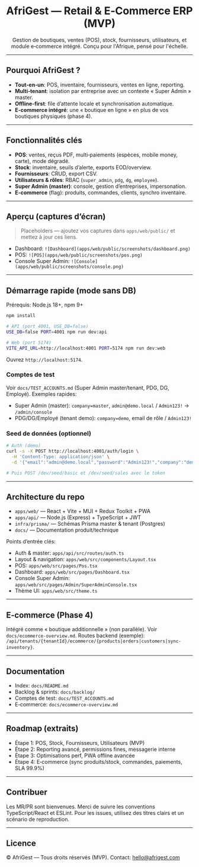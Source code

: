 <div align="center">

# AfriGest — Retail & E‑Commerce ERP (MVP)

Gestion de boutiques, ventes (POS), stock, fournisseurs, utilisateurs, et module e‑commerce intégré. Conçu pour l'Afrique, pensé pour l'échelle.

</div>

---

## Pourquoi AfriGest ?

- **Tout‑en‑un**: POS, inventaire, fournisseurs, ventes en ligne, reporting.
- **Multi‑tenant**: isolation par entreprise avec un contexte « Super Admin » master.
- **Offline‑first**: file d’attente locale et synchronisation automatique.
- **E‑commerce intégré**: une « boutique en ligne » en plus de vos boutiques physiques (phase 4).

---

## Fonctionnalités clés

- **POS**: ventes, reçus PDF, multi‑paiements (espèces, mobile money, carte), mode dégradé.
- **Stock**: inventaire, seuils d’alerte, exports EOD/overview.
- **Fournisseurs**: CRUD, export CSV.
- **Utilisateurs & rôles**: RBAC (`super_admin`, `pdg`, `dg`, `employee`).
- **Super Admin (master)**: console, gestion d’entreprises, impersonation.
- **E‑commerce** (flag): produits, commandes, clients, synchro inventaire.

---

## Aperçu (captures d’écran)

> Placeholders — ajoutez vos captures dans `apps/web/public/` et mettez à jour ces liens.

- Dashboard: `![Dashboard](apps/web/public/screenshots/dashboard.png)`
- POS: `![POS](apps/web/public/screenshots/pos.png)`
- Console Super Admin: `![Console](apps/web/public/screenshots/console.png)`

---

## Démarrage rapide (mode sans DB)

Prérequis: Node.js 18+, npm 9+

```bash
npm install

# API (port 4001, USE_DB=false)
USE_DB=false PORT=4001 npm run dev:api

# Web (port 5174)
VITE_API_URL=http://localhost:4001 PORT=5174 npm run dev:web
```

Ouvrez `http://localhost:5174`.

### Comptes de test

Voir `docs/TEST_ACCOUNTS.md` (Super Admin master/tenant, PDG, DG, Employé). Exemples rapides:

- Super Admin (master): `company=master`, `admin@demo.local` / `Admin123!` → `/admin/console`
- PDG/DG/Employé (tenant demo): `company=demo`, email de rôle / `Admin123!`

### Seed de données (optionnel)

```bash
# Auth (demo)
curl -s -X POST http://localhost:4001/auth/login \
  -H 'Content-Type: application/json' \
  -d '{"email":"admin@demo.local","password":"Admin123!","company":"demo"}'

# Puis POST /dev/seed/basic et /dev/seed/sales avec le token
```

---

## Architecture du repo

- `apps/web/` — React + Vite + MUI + Redux Toolkit + PWA
- `apps/api/` — Node.js (Express) + TypeScript + JWT
- `infra/prisma/` — Schémas Prisma master & tenant (Postgres)
- `docs/` — Documentation produit/technique

Points d’entrée clés:

- Auth & master: `apps/api/src/routes/auth.ts`
- Layout & navigation: `apps/web/src/components/Layout.tsx`
- POS: `apps/web/src/pages/Pos.tsx`
- Dashboard: `apps/web/src/pages/Dashboard.tsx`
- Console Super Admin: `apps/web/src/pages/Admin/SuperAdminConsole.tsx`
- Thème UI: `apps/web/src/theme.ts`

---

## E‑commerce (Phase 4)

Intégré comme « boutique additionnelle » (non parallèle). Voir `docs/ecommerce-overview.md`.
Routes backend (exemple): `/api/tenants/{tenantId}/ecommerce/{products|orders|customers|sync-inventory}`.

---

## Documentation

- Index: `docs/README.md`
- Backlog & sprints: `docs/backlog/`
- Comptes de test: `docs/TEST_ACCOUNTS.md`
- E‑commerce: `docs/ecommerce-overview.md`

---

## Roadmap (extraits)

- Étape 1: POS, Stock, Fournisseurs, Utilisateurs (MVP)
- Étape 2: Reporting avancé, permissions fines, messagerie interne
- Étape 3: Optimisations perf, PWA offline avancée
- Étape 4: E‑commerce (sync produits/stock, commandes, paiements, SLA 99.9%)

---

## Contribuer

Les MR/PR sont bienvenues. Merci de suivre les conventions TypeScript/React et ESLint. Pour les issues, utilisez des titres clairs et un scénario de reproduction.

---

## Licence

© AfriGest — Tous droits réservés (MVP). Contact: hello@afrigest.com
